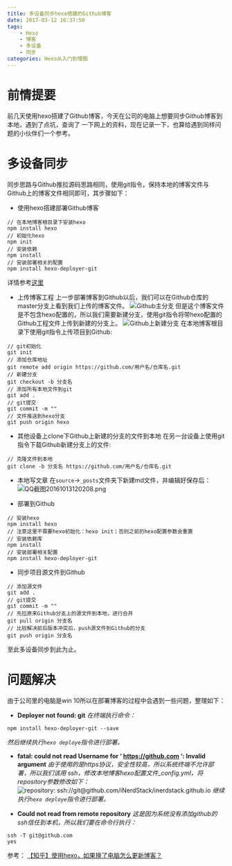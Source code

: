 ```yaml
---
title: 多设备同步hexo搭建的Github博客
date: 2017-03-12 16:37:50
tags: 
	- Hexo
	- 博客
	- 多设备
	- 同步
categories: Hexo从入门到懵圈
---
```

# 前情提要

前几天使用hexo搭建了Github博客，今天在公司的电脑上想要同步Github博客到本地，遇到了点坑，查询了 一下网上的资料，现在记录一下，也算给遇到同样问题的小伙伴们一个参考。

# 多设备同步

同步思路与Github推拉源码思路相同，使用git指令，保持本地的博客文件与Github上的博客文件相同即可，其步骤如下：

* 使用hexo搭建部署Github博客
```
// 在本地博客根目录下安装hexo
npm install hexo
// 初始化hexo
npm init
// 安装依赖
npm install
// 安装部署相关的配置
npm install hexo-deployer-git
```
详情参考[这里](http://www.jianshu.com/p/e99ed60390a8)

* 上传博客工程
上一步部署博客到Github以后，我们可以在Github仓库的master分支上看到我们上传的博客文件。
![Github主分支](http://upload-images.jianshu.io/upload_images/291600-9c5faf3a622cf574.png?imageMogr2/auto-orient/strip%7CimageView2/2/w/1240)
但是这个博客文件是不包含hexo配置的，所以我们需要新建分支，使用git指令将带hexo配置的Github工程文件上传到新建的分支上。
![Github上新建分支](http://upload-images.jianshu.io/upload_images/291600-fd8d2be4578c9aa4.png?imageMogr2/auto-orient/strip%7CimageView2/2/w/1240)
在本地博客根目录下使用git指令上传项目到Github:
```
// git初始化
git init
// 添加仓库地址
git remote add origin https://github.com/用户名/仓库名.git
// 新建分支
git checkout -b 分支名
// 添加所有本地文件到git
git add .
// git提交
git commit -m ""
// 文件推送到hexo分支
git push origin hexo
```

* 其他设备上clone下Github上新建的分支的文件到本地
在另一台设备上使用git指令下载Github新建分支上的文件:
```
// 克隆文件到本地
git clone -b 分支名 https://github.com/用户名/仓库名.git
```

* 本地写文章
在`source`->`_posts`文件夹下新建md文件，并编辑好保存后：
![QQ截图20161013120208.png](http://upload-images.jianshu.io/upload_images/291600-bf036e2d0acc5a82.png?imageMogr2/auto-orient/strip%7CimageView2/2/w/1240)

* 部署到Github
```
// 安装hexo
npm install hexo
// 注意这里不需要hexo初始化：hexo init；否则之前的hexo配置参数会重置
// 安装依赖库
npm install
// 安装部署相关配置
npm install hexo-deployer-git
```

* 同步项目源文件到Github
```
// 添加源文件
git add .
// git提交
git commit -m ""
// 先拉原来Github分支上的源文件到本地，进行合并
git pull origin 分支名
// 比较解决前后版本冲突后，push源文件到Github的分支
git push origin 分支名
```

至此多设备同步到此为止。

# 问题解决

由于公司里的电脑是win 10所以在部署博客的过程中会遇到一些问题，整理如下：

* **Deployer not found: git**
*在终端执行命令：*
```
npm install hexo-deployer-git --save
```
*然后继续执行`hexo deploye`指令进行部署。*

* **fatal: could not read Username for ‘ https://github.com ‘: Invalid argument**
*由于使用的是https协议，安全性较高，所以系统终端不允许部署，所以我们该用 ssh，修改本地博客hexo配置文件_config.yml，将repository参数修改如下：*
![repository: ssh://git@github.com/iNerdStack/inerdstack.github.io](http://upload-images.jianshu.io/upload_images/291600-d237476f9941b30c.png?imageMogr2/auto-orient/strip%7CimageView2/2/w/1240)
*继续执行`hexo deploye`指令进行部署。*

* **Could not read from remote repository**
*这是因为系统没有添加github的ssh信任到本机，所以我们要在命令行执行：*
```
ssh -T git@github.com
yes
```

参考：
[【知乎】使用hexo，如果换了电脑怎么更新博客？](https://www.zhihu.com/question/21193762)